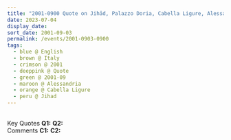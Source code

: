 ```yaml
---
title: "2001-0900 Quote on Jihād, Palazzo Doria, Cabella Ligure, Alessandria, Italy from the book Eternally Inspired Recollections of Our Divine Mother, Volume 7, Page 129"
date: 2023-07-04
display_date: 
sort_date: 2001-09-03
permalink: /events/2001-0903-0900
tags:
  - blue @ English
  - brown @ Italy
  - crimson @ 2001
  - deeppink @ Quote
  - green @ 2001-09
  - maroon @ Alessandria
  - orange @ Cabella Ligure
  - peru @ Jihad
---
```


<br>

<wave-list>
  <list-title color="DarkSeaGreen" width="55">Key Quotes</list-title>
  <list-item color="BlanchedAlmond" width="280"><b>Q1:</b> <i></i></list-item>
  <list-item color="Lavender" width="280"><b>Q2:</b> <i></i></list-item>
</wave-list>

<br>

<wave-list>
  <list-title color="DarkSeaGreen" width="55">Comments</list-title>
  <list-item color="BlanchedAlmond" width="280"><b>C1:</b> <i></i></list-item>
  <list-item color="Lavender" width="280"><b>C2:</b> <i></i></list-item>
</wave-list>